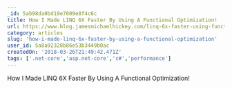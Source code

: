 ```yaml
---
_id: 5ab98da0bd19e7009e8f4c6c
title: How I Made LINQ 6X Faster By Using A Functional Optimization!
url: https://www.blog.jamesmichaelhickey.com/linq-6x-faster-using-functional-optimization/
category: articles
slug: 'how-i-made-linq-6x-faster-by-using-a-functional-optimization'
user_id: 5a8a92328b86e53b3449b0ac
createdOn: '2018-03-26T21:49:42.471Z'
tags: ['.net-core','asp.net-core','c#','performance']
---
```


How I Made LINQ 6X Faster By Using A Functional Optimization!
